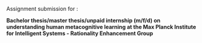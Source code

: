 Assignment submission for :

**Bachelor thesis/master thesis/unpaid internship (m/f/d) on understanding human metacognitive learning at the Max Planck Institute for Intelligent Systems - Rationality Enhancement Group**
